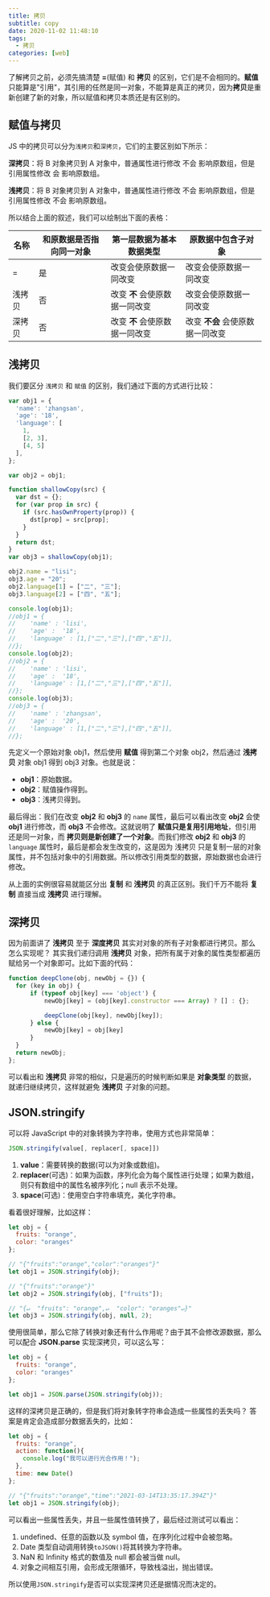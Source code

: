 ```yaml
---
title: 拷贝
subtitle: copy
date: 2020-11-02 11:48:10
tags:
  - 拷贝
categories: [web]
---
```

了解拷贝之前，必须先搞清楚 **=**(赋值) 和 **拷贝** 的区别，它们是不会相同的。**赋值** 只能算是"引用"，其引用的任然是同一对象，不能算是真正的拷贝，因为**拷贝**是重新创建了新的对象，所以赋值和拷贝本质还是有区别的。

<!-- more -->

## 赋值与拷贝
JS 中的拷贝可以分为`浅拷贝`和`深拷贝`，它们的主要区别如下所示：

**深拷贝**：将 B 对象拷贝到 A 对象中，普通属性进行修改 不会 影响原数组，但是引用属性修改 会 影响原数组。

**浅拷贝**：将 B 对象拷贝到 A 对象中，普通属性进行修改 不会 影响原数组，但是引用属性修改 不会 影响原数组。

所以结合上面的叙述，我们可以绘制出下面的表格：

|  名称   | 和原数据是否指向同一对象 | 第一层数据为基本数据类型 | 原数据中包含子对象 |
|  ----  | ----  | ----  | ----  |
|  =  | 是 | 改变会使原数据一同改变 | 改变会使原数据一同改变 |
|  浅拷贝  | 否 | 改变 **不** 会使原数据一同改变 | 改变会使原数据一同改变 |
|  深拷贝  | 否 | 改变 **不** 会使原数据一同改变 | 改变 **不会** 会使原数据一同改变 |

## 浅拷贝
我们要区分 `浅拷贝` 和 `赋值` 的区别，我们通过下面的方式进行比较：
```javascript
var obj1 = {
  'name': 'zhangsan',
  'age': '18',
  'language': [
	1,
	[2, 3],
	[4, 5]
  ],
};

var obj2 = obj1;

function shallowCopy(src) {
  var dst = {};
  for (var prop in src) {
    if (src.hasOwnProperty(prop)) {
      dst[prop] = src[prop];
    }
  }
  return dst;
}
var obj3 = shallowCopy(obj1);

obj2.name = "lisi";
obj3.age = "20";
obj2.language[1] = ["二", "三"];
obj3.language[2] = ["四", "五"];

console.log(obj1);
//obj1 = {
//    'name' : 'lisi',
//    'age' :  '18',
//    'language' : [1,["二","三"],["四","五"]],
//};
console.log(obj2);
//obj2 = {
//    'name' : 'lisi',
//    'age' :  '18',
//    'language' : [1,["二","三"],["四","五"]],
//};
console.log(obj3);
//obj3 = {
//    'name' : 'zhangsan',
//    'age' :  '20',
//    'language' : [1,["二","三"],["四","五"]],
//};
```
先定义一个原始对象 obj1，然后使用 **赋值** 得到第二个对象 obj2，然后通过 **浅拷贝** 对象 obj1 得到 obj3 对象。也就是说：

- **obj1**：原始数据。
- **obj2**：赋值操作得到。
- **obj3**：浅拷贝得到。

最后得出：我们在改变 **obj2** 和 **obj3** 的 `name` 属性，最后可以看出改变 **obj2** 会使 **obj1** 进行修改，而 **obj3** 不会修改。这就说明了 **赋值只是复用引用地址**，但引用还是同一对象，而 **拷贝则是新创建了一个对象**。而我们修改 **obj2** 和 **obj3** 的 `language` 属性时，最后是都会发生改变的，这是因为 浅拷贝 只是复制一层的对象属性，并不包括对象中的引用数据。所以修改引用类型的数据，原始数据也会进行修改。

从上面的实例很容易就能区分出 **复制** 和 **浅拷贝** 的真正区别。我们千万不能将 **复制** 直接当成 **浅拷贝** 进行理解。

## 深拷贝
因为前面讲了 **浅拷贝** 至于 **深度拷贝** 其实对对象的所有子对象都进行拷贝。那么怎么实现呢？
其实我们递归调用 **浅拷贝** 对象，把所有属于对象的属性类型都遍历赋给另一个对象即可。比如下面的代码：
```javascript
function deepClone(obj, newObj = {}) {
  for (key in obj) {
      if (typeof obj[key] === 'object') {
          newObj[key] = (obj[key].constructor === Array) ? [] : {};

          deepClone(obj[key], newObj[key]);
      } else {
          newObj[key] = obj[key]
      }
  }
  return newObj;
};
```
可以看出和 **浅拷贝** 非常的相似，只是遍历的时候判断如果是 **对象类型** 的数据，就递归继续拷贝，这样就避免 **浅拷贝** 子对象的问题。

## JSON.stringify
可以将 JavaScript 中的对象转换为字符串，使用方式也非常简单：
```javascript
JSON.stringify(value[, replacer[, space]])
```
1. **value**：需要转换的数据(可以为对象或数组)。
2. **replacer**(可选)：如果为函数，序列化会为每个属性进行处理；如果为数组，则只有数组中的属性名被序列化；null 表示不处理。
3. **space**(可选)：使用空白字符串填充，美化字符串。

看着很好理解，比如这样：
```javascript
let obj = {
  fruits: "orange",
  color: "oranges"
};

// "{"fruits":"orange","color":"oranges"}"
let obj1 = JSON.stringify(obj);

// "{"fruits":"orange"}"
let obj2 = JSON.stringify(obj, ["fruits"]);

// "{↵  "fruits": "orange",↵  "color": "oranges"↵}"
let obj3 = JSON.stringify(obj, null, 2);
```
使用很简单，那么它除了转换对象还有什么作用呢？由于其不会修改源数据，那么可以配合 **JSON.parse** 实现深拷贝，可以这么写：
```javascript
let obj = {
  fruits: "orange",
  color: "oranges"
};

let obj1 = JSON.parse(JSON.stringify(obj));
```
这样的深拷贝是正确的，但是我们将对象转字符串会造成一些属性的丢失吗？
答案是肯定会造成部分数据丢失的，比如：
```javascript
let obj = {
  fruits: "orange",
  action: function(){
    console.log("我可以进行光合作用！");
  },
  time: new Date()
};

// "{"fruits":"orange","time":"2021-03-14T13:35:17.394Z"}"
let obj1 = JSON.stringify(obj);
```
可以看出一些属性丢失，并且一些属性值转换了，最后经过测试可以看出：
1. undefined、任意的函数以及 symbol 值，在序列化过程中会被忽略。
2. Date 类型自动调用转换`toJSON()`将其转换为字符串。
3. NaN 和 Infinity 格式的数值及 null 都会被当做 null。
4. 对象之间相互引用，会形成无限循环，导致栈溢出，抛出错误。

所以使用`JSON.stringify`是否可以实现深拷贝还是据情况而决定的。